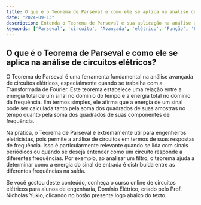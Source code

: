 ```yaml
---
title: O que é o Teorema de Parseval e como ele se aplica na análise de circuitos elétricos?
date: "2024-09-13"
description: Entenda o Teorema de Parseval e sua aplicação na análise avançada de circuitos elétricos.
keywords: ['Parseval', 'circuito', 'Avançada', 'elétrico', 'Função', 'Fourier', 'Forma']
---
```


## O que é o Teorema de Parseval e como ele se aplica na análise de circuitos elétricos?

O Teorema de Parseval é uma ferramenta fundamental na análise avançada de circuitos elétricos, especialmente quando se trabalha com a Transformada de Fourier. Este teorema estabelece uma relação entre a energia total de um sinal no domínio do tempo e a energia total no domínio da frequência. Em termos simples, ele afirma que a energia de um sinal pode ser calculada tanto pela soma dos quadrados de suas amostras no tempo quanto pela soma dos quadrados de suas componentes de frequência.

Na prática, o Teorema de Parseval é extremamente útil para engenheiros eletricistas, pois permite a análise de circuitos em termos de suas respostas de frequência. Isso é particularmente relevante quando se lida com sinais periódicos ou quando se deseja entender como um circuito responde a diferentes frequências. Por exemplo, ao analisar um filtro, o teorema ajuda a determinar como a energia do sinal de entrada é distribuída entre as diferentes frequências na saída.

Se você gostou deste conteúdo, conheça o curso online de circuitos elétricos para alunos de engenharia, Domínio Elétrico, criado pelo Prof. Nicholas Yukio, clicando no botão presente logo abaixo do texto.